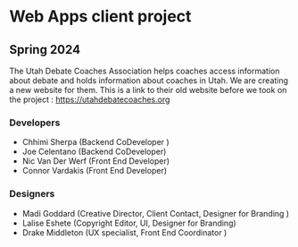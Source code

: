 # Web Apps client project
## Spring 2024

The Utah Debate Coaches Association helps coaches access information about debate and holds information about coaches in Utah. We are creating a new website for them.
This is a link to their old website before we took on the project : https://utahdebatecoaches.org

### Developers
- Chhimi Sherpa (Backend CoDeveloper
)
- Joe Celentano (Backend CoDeveloper)
- Nic Van Der Werf (Front End Developer)
- Connor Vardakis (Front End Developer)

### Designers
- Madi Goddard (Creative Director, Client Contact, Designer for Branding
)
- Lalise Eshete (Copyright Editor, UI, Designer for Branding)
- Drake Middleton (UX specialist, Front End Coordinator )



